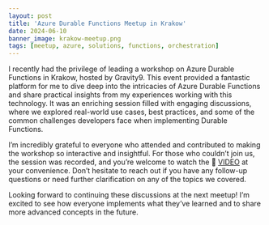 ```yaml
---
layout: post
title: 'Azure Durable Functions Meetup in Krakow'
date: 2024-06-10
banner_image: krakow-meetup.png
tags: [meetup, azure, solutions, functions, orchestration]
---
```



I recently had the privilege of leading a workshop on Azure Durable Functions in Krakow, hosted by Gravity9. This event provided a fantastic platform for me to dive deep into the intricacies of Azure Durable Functions and share practical insights from my experiences working with this technology. It was an enriching session filled with engaging discussions, where we explored real-world use cases, best practices, and some of the common challenges developers face when implementing Durable Functions.
<!--more-->

I’m incredibly grateful to everyone who attended and contributed to making the workshop so interactive and insightful. For those who couldn’t join us, the session was recorded, and you’re welcome to watch the 🎥 [VIDEO](https://www.youtube.com/watch?v=MjtixzEM4oA) at your convenience. Don’t hesitate to reach out if you have any follow-up questions or need further clarification on any of the topics we covered.

Looking forward to continuing these discussions at the next meetup! I’m excited to see how everyone implements what they’ve learned and to share more advanced concepts in the future.